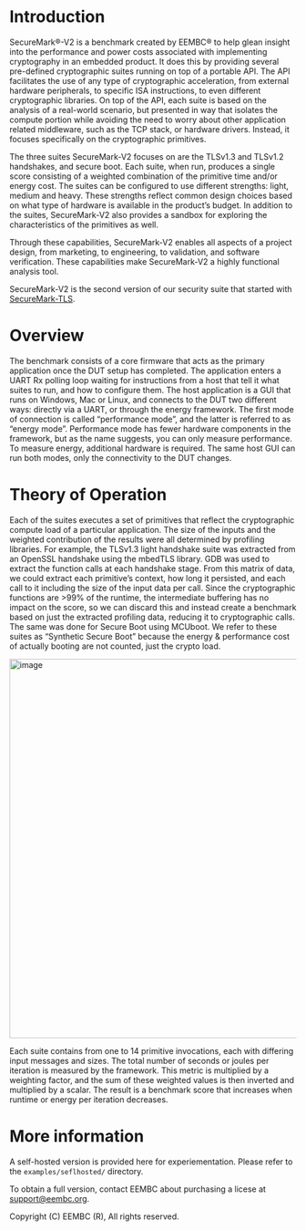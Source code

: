 # Introduction

SecureMark®-V2 is a benchmark created by EEMBC® to help glean insight into the performance and power costs associated with implementing cryptography in an embedded product. It does this by providing several pre-defined cryptographic suites running on top of a portable API. The API facilitates the use of any type of cryptographic acceleration, from external hardware peripherals, to specific ISA instructions, to even different cryptographic libraries. On top of the API, each suite is based on the analysis of a real-world scenario, but presented in way that isolates the compute portion while avoiding the need to worry about other application related middleware, such as the TCP stack, or hardware drivers. Instead, it focuses specifically on the cryptographic primitives.

The three suites SecureMark-V2 focuses on are the TLSv1.3 and TLSv1.2 handshakes, and secure boot. Each suite, when run, produces a single score consisting of a weighted combination of the primitive time and/or energy cost. The suites can be configured to use different strengths: light, medium and heavy. These strengths reflect common design choices based on what type of hardware is available in the product’s budget. In addition to the suites, SecureMark-V2 also provides a sandbox for exploring the characteristics of the primitives as well.

Through these capabilities, SecureMark-V2 enables all aspects of a project design, from marketing, to engineering, to validation, and software verification. These capabilities make SecureMark-V2 a highly functional analysis tool.

SecureMark-V2 is the second version of our security suite that started with [SecureMark-TLS](https://github.com/eembc/securemark-tls).

# Overview

The benchmark consists of a core firmware that acts as the primary application once the DUT setup has completed. The application enters a UART Rx polling loop waiting for instructions from a host that tell it what suites to run, and how to configure them. The host application is a GUI that runs on Windows, Mac or Linux, and connects to the DUT two different ways: directly via a UART, or through the energy framework. The first mode of connection is called “performance mode”, and the latter is referred to as “energy mode”. Performance mode has fewer hardware components in the framework, but as the name suggests, you can only measure performance. To measure energy, additional hardware is required. The same host GUI can run both modes, only the connectivity to the DUT changes.

# Theory of Operation

Each of the suites executes a set of primitives that reflect the cryptographic compute load of a particular application. The size of the inputs and the weighted contribution of the results were all determined by profiling libraries. For example, the TLSv1.3 light handshake suite was extracted from an OpenSSL handshake using the mbedTLS library. GDB was used to extract the function calls at each handshake stage. From this matrix of data, we could extract each primitive’s context, how long it persisted, and each call to it including the size of the input data per call. Since the cryptographic functions are >99% of the runtime, the intermediate buffering has no impact on the score, so we can discard this and instead create a benchmark based on just the extracted profiling data, reducing it to cryptographic calls. The same was done for Secure Boot using MCUboot. We refer to these suites as “Synthetic Secure Boot” because the energy & performance cost of actually booting are not counted, just the crypto load.

<img width="665" alt="image" src="https://user-images.githubusercontent.com/8249735/206804882-c4642d86-c675-4371-809c-27a4f56929dd.png">

Each suite contains from one to 14 primitive invocations, each with differing input messages and sizes. The total number of seconds or joules per iteration is measured by the framework. This metric is multiplied by a weighting factor, and the sum of these weighted values is then inverted and multiplied by a scalar. The result is a benchmark score that increases when runtime or energy per iteration decreases.

# More information

A self-hosted version is provided here for experiementation. Please refer to the `examples/seflhosted/` directory.

To obtain a full version, contact EEMBC about purchasing a licese at <a href='mailto:support@eembc.org'>support@eembc.org</a>.

Copyright (C) EEMBC (R), All rights reserved.
